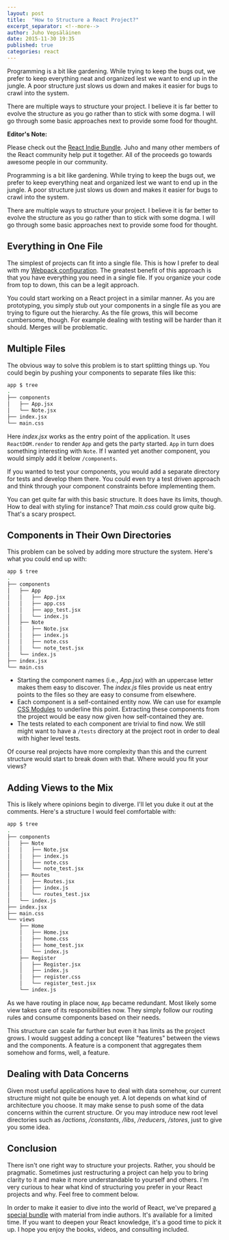 ```yaml
---
layout: post
title:  "How to Structure a React Project?"
excerpt_separator: <!--more-->
author: Juho Vepsäläinen
date: 2015-11-30 19:35
published: true
categories: react
---
```


Programming is a bit like gardening. While trying to keep the bugs out, we prefer to keep everything neat and organized lest we want to end up in the jungle. A poor structure just slows us down and makes it easier for bugs to crawl into the system.

There are multiple ways to structure your project. I believe it is far better to evolve the structure as you go rather than to stick with some dogma. I will go through some basic approaches next to provide some food for thought.

<!--more-->

**Editor's Note:** 

Please check out the [React Indie Bundle](http://www.reactindiebundle.com/). Juho and many other members of the React community help put it together. All of the proceeds go towards awesome people in our community.

Programming is a bit like gardening. While trying to keep the bugs out, we prefer to keep everything neat and organized lest we want to end up in the jungle. A poor structure just slows us down and makes it easier for bugs to crawl into the system.

There are multiple ways to structure your project. I believe it is far better to evolve the structure as you go rather than to stick with some dogma. I will go through some basic approaches next to provide some food for thought.

## Everything in One File

The simplest of projects can fit into a single file. This is how I prefer to deal with my [Webpack configuration](http://survivejs.com/webpack_react/developing_with_webpack/). The greatest benefit of this approach is that you have everything you need in a single file. If you organize your code from top to down, this can be a legit approach.

You could start working on a React project in a similar manner. As you are prototyping, you simply stub out your components in a single file as you are trying to figure out the hierarchy. As the file grows, this will become cumbersome, though. For example dealing with testing will be harder than it should. Merges will be problematic.

## Multiple Files

The obvious way to solve this problem is to start splitting things up. You could begin by pushing your components to separate files like this:

```bash
app $ tree
.
├── components
│   ├── App.jsx
│   └── Note.jsx
├── index.jsx
└── main.css
```

Here *index.jsx* works as the entry point of the application. It uses `ReactDOM.render` to render `App` and gets the party started. `App` in turn does something interesting with `Note`. If I wanted yet another component, you would simply add it below `/components`.

If you wanted to test your components, you would add a separate directory for tests and develop them there. You could even try a test driven approach and think through your component constraints before implementing them.

You can get quite far with this basic structure. It does have its limits, though. How to deal with styling for instance? That *main.css* could grow quite big. That's a scary prospect.

## Components in Their Own Directories

This problem can be solved by adding more structure the system. Here's what you could end up with:

```bash
app $ tree
.
├── components
│   ├── App
│   │   ├── App.jsx
│   │   ├── app.css
│   │   ├── app_test.jsx
│   │   └── index.js
│   ├── Note
│   │   ├── Note.jsx
│   │   ├── index.js
│   │   ├── note.css
│   │   └── note_test.jsx
│   └── index.js
├── index.jsx
└── main.css
```

* Starting the component names (i.e., *App.jsx*) with an uppercase letter makes them easy to discover. The *index.js* files provide us neat entry points to the files so they are easy to consume from elsewhere.
* Each component is a self-contained entity now. We can use for example [CSS Modules](https://github.com/css-modules/css-modules) to underline this point. Extracting these components from the project would be easy now given how self-contained they are.
* The tests related to each component are trivial to find now. We still might want to have a `/tests` directory at the project root in order to deal with higher level tests.

Of course real projects have more complexity than this and the current structure would start to break down with that. Where would you fit your views?

## Adding Views to the Mix

This is likely where opinions begin to diverge. I'll let you duke it out at the comments. Here's a structure I would feel comfortable with:

```bash
app $ tree
.
├── components
│   ├── Note
│   │   ├── Note.jsx
│   │   ├── index.js
│   │   ├── note.css
│   │   └── note_test.jsx
│   ├── Routes
│   │   ├── Routes.jsx
│   │   ├── index.js
│   │   └── routes_test.jsx
│   └── index.js
├── index.jsx
├── main.css
└── views
    ├── Home
    │   ├── Home.jsx
    │   ├── home.css
    │   ├── home_test.jsx
    │   └── index.js
    ├── Register
    │   ├── Register.jsx
    │   ├── index.js
    │   ├── register.css
    │   └── register_test.jsx
    └── index.js
```

As we have routing in place now, `App` became redundant. Most likely some view takes care of its responsibilities now. They simply follow our routing rules and consume components based on their needs.

This structure can scale far further but even it has limits as the project grows. I would suggest adding a concept like "features" between the views and the components. A feature is a component that aggregates them somehow and forms, well, a feature.

## Dealing with Data Concerns

Given most useful applications have to deal with data somehow, our current structure might not quite be enough yet. A lot depends on what kind of architecture you choose. It may make sense to push some of the data concerns within the current structure. Or you may introduce new root level directories such as */actions*, */constants*, */libs*, */reducers*, */stores*, just to give you some idea.

## Conclusion

There isn't one right way to structure your projects. Rather, you should be pragmatic. Sometimes just restructuring a project can help you to bring clarity to it and make it more understandable to yourself and others. I'm very curious to hear what kind of structuring you prefer in your React projects and why. Feel free to comment below.

In order to make it easier to dive into the world of React, we've prepared [a special bundle](http://www.reactindiebundle.com/) with material from indie authors. It's available for a limited time. If you want to deepen your React knowledge, it's a good time to pick it up. I hope you enjoy the books, videos, and consulting included.
